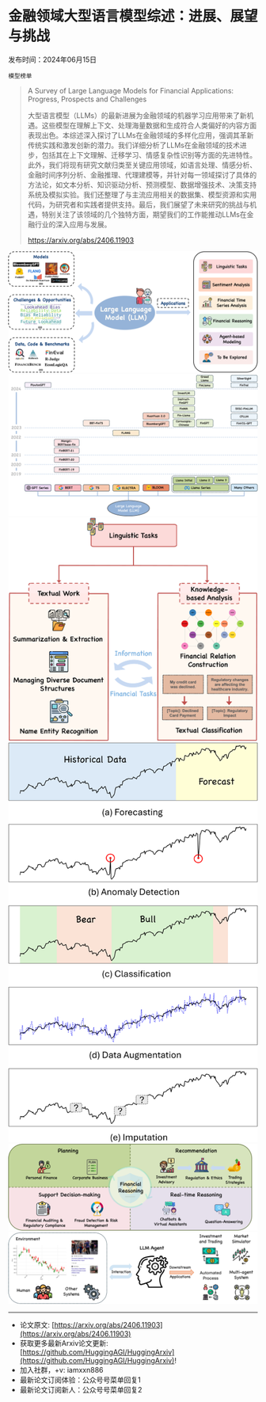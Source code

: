 # 金融领域大型语言模型综述：进展、展望与挑战
发布时间：2024年06月15日

`模型榜单`
> A Survey of Large Language Models for Financial Applications: Progress, Prospects and Challenges
>
> 大型语言模型（LLMs）的最新进展为金融领域的机器学习应用带来了新机遇。这些模型在理解上下文、处理海量数据和生成符合人类偏好的内容方面表现出色。本综述深入探讨了LLMs在金融领域的多样化应用，强调其革新传统实践和激发创新的潜力。我们详细分析了LLMs在金融领域的技术进步，包括其在上下文理解、迁移学习、情感复杂性识别等方面的先进特性。此外，我们将现有研究文献归类至关键应用领域，如语言处理、情感分析、金融时间序列分析、金融推理、代理建模等，并针对每一领域探讨了具体的方法论，如文本分析、知识驱动分析、预测模型、数据增强技术、决策支持系统及模拟实验。我们还整理了与主流应用相关的数据集、模型资源和实用代码，为研究者和实践者提供支持。最后，我们展望了未来研究的挑战与机遇，特别关注了该领域的几个独特方面，期望我们的工作能推动LLMs在金融行业的深入应用与发展。
>
> https://arxiv.org/abs/2406.11903

![](https://raw.githubusercontent.com/HuggingAGI/HuggingArxiv/main/paper_images/2406.11903/LLM_overview.png)
![](https://raw.githubusercontent.com/HuggingAGI/HuggingArxiv/main/paper_images/2406.11903/model_2.png)
![](https://raw.githubusercontent.com/HuggingAGI/HuggingArxiv/main/paper_images/2406.11903/linguistic_tasks_2.png)
![](https://raw.githubusercontent.com/HuggingAGI/HuggingArxiv/main/paper_images/2406.11903/time_series.png)
![](https://raw.githubusercontent.com/HuggingAGI/HuggingArxiv/main/paper_images/2406.11903/financial_reasoning.png)
![](https://raw.githubusercontent.com/HuggingAGI/HuggingArxiv/main/paper_images/2406.11903/abm3.png)

<hr />

- 论文原文: [https://arxiv.org/abs/2406.11903](https://arxiv.org/abs/2406.11903)
- 获取更多最新Arxiv论文更新: [https://github.com/HuggingAGI/HuggingArxiv](https://github.com/HuggingAGI/HuggingArxiv)!
- 加入社群，+v: iamxxn886
- 最新论文订阅体验：公众号号菜单回复1
- 最新论文订阅新人：公众号号菜单回复2